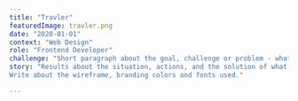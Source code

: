```yaml
---
title: "Travler"
featuredImage: travler.png
date: "2020-01-01"
context: "Web Design"
role: "Frontend Developer"
challenge: "Short paragraph about the goal, challenge or problem - what technologies I used."
story: "Results about the situation, actions, and the solution of what I did
Write about the wireframe, branding colors and fonts used."

---
```

